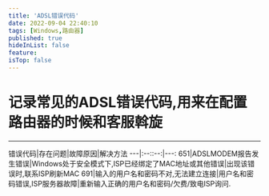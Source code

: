 ```yaml
---
title: 'ADSL错误代码'
date: 2022-09-04 22:40:10
tags: [Windows,路由器]
published: true
hideInList: false
feature: 
isTop: false
---
```


# 记录常见的ADSL错误代码,用来在配置路由器的时候和客服斡旋

----

错误代码|存在问题|故障原因|解决方法
---|:--::--:|---:
651|ADSLMODEM报告发生错误|Windows处于安全模式下,ISP已经绑定了MAC地址或其他错误|出现该错误时,联系ISP刷新MAC
691|输入的用户名和密码不对,无法建立连接|用户名和密码错误,ISP服务器故障|重新输入正确的用户名和密码/欠费/致电ISP询问.
